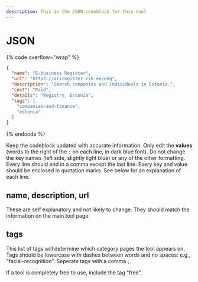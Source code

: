 ```yaml
---
description: This is the JSON codeblock for this tool
---
```


# JSON

{% code overflow="wrap" %}
```json
{
  "name": "E-business Register",
  "url": "https://ariregister.rik.ee/eng",
  "description": "Search companies and individuals in Estonia.",
  "cost": "Paid",
  "details": "Registry, Estonia",
  "tags": [
    "companies-and-finance",
    "estonia"
  ]
}
```
{% endcode %}

Keep the codeblock updated with accurate information. Only edit the **values** (words to the right of the `:` on each line, in dark blue font). Do not change the key names (left side, slightly light blue) or any of the other formatting. Every line should end in a comma except the last line. Every key and value should be enclosed in quotation marks. See below for an explanation of each line.&#x20;

## name, description, url

These are self explanatory and not likely to change. They should match the information on the main tool page.

## tags

This list of tags will determine which category pages the tool appears on. Tags should be lowercase with dashes between words and no spaces: e.g., "facial-recognition". Seperate tags with a comma `,`.

If a tool is completely free to use, include the tag "free".

